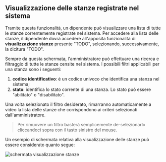 ## Visualizzazione delle stanze registrate nel sistema

Tramite questa funzionalità, un dipendente può visualizzare una lista di tutte le stanze correntemente registrate nel sistema. Per accedere alla lista delle stanze, il dipendente dovrà accedere all'apposita funzionalità di **visualizzazione stanze** presente "TODO", selezionando, successivamente, la dicitura "TODO".

Sempre da questa schermata, l'amministratore può effettuare una ricerca e filtraggio di tutte le stanze censite nel sistema.
I possibili filtri applicabili per una stanza sono i seguenti: 
1. **codice identificativo**: è un codice univoco che identifica una stanza nel sistema;
2. **stato**: identifica lo stato corrente di una stanza. Lo stato può essere "abilitato" o "disabilitato".

Una volta selezionato il filtro desiderato, rimarranno automaticamente a video la lista delle stanze che corrispondono ai criteri selezionati dall'amministratore.

>Per rimuovere un filtro basterà semplicemente de-selezionarlo cliccandoci sopra con il tasto sinistro del mouse.

Un esempio di schermata relativa alla visualizzazione delle stanze può essere considerato quanto segue:

![schermata visualizzazione stanze](assets/web/room.png)